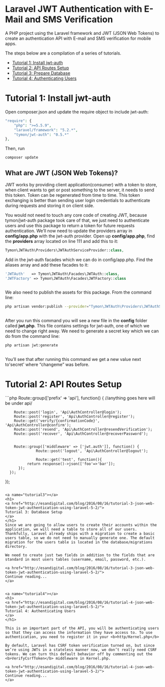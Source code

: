# Laravel JWT Authentication with E-Mail and SMS Verification
A PHP project using the Laravel framework and JWT (JSON Web Tokens) to create an authentication API with E-mail and SMS verification for mobile apps.

The steps below are a compilation of a series of tutorials.

<ul>  
  <li><a href="#tutorial1">Tutorial 1: Install jwt-auth</a></li>
  <li><a href="#tutorial2">Tutorial 2: API Routes Setup</a></li>
  <li><a href="#tutorial3">Tutorial 3: Prepare Database</a></li>
  <li><a href="#tutorial4">Tutorial 4: Authenticating Users</a></li>
</ul>

<a name="tutorial1"></a> 
<h1>Tutorial 1: Install jwt-auth</h1>

Open composer.json and update the require object to include jwt-auth: 
```php
"require": { 
    "php": ">=5.5.9", 
    "laravel/framework": "5.2.*", 
    "tymon/jwt-auth": "0.5.*" 
}, 
```
 
Then, run 
```bash
composer update 
```
 
 
<h2>What are JWT (JSON Web Tokens)?</h2>
 
JWT works by providing client application(consumer) with a token to store, when client wants to get or post something to the server, it needs to send this token. Token can be regenerated from time to time. This token exchanging is better than sending user login credentials to authenticate during requests and storing it on client side. 

You would not need to touch any core code of creating JWT, because tymon/jwt-auth package took care of that, we just need to authenticate users and use this package to return a token for future requests authentication. 
We’ll now need to update the providers array in <b>config/app.php</b> with the jwt-auth provider. Open up <b>config/app.php</b>, find the <b>providers</b> array located on line 111 and add this to it: 
 
```php
Tymon\JWTAuth\Providers\JWTAuthServiceProvider::class, 

```
Add in the jwt-auth facades which we can do in config/app.php. Find the aliases array and add these facades to it: 
 
```php
'JWTAuth'   => Tymon\JWTAuth\Facades\JWTAuth::class, 
'JWTFactory' => Tymon\JWTAuth\Facades\JWTFactory::class 
 
```
We also need to publish the assets for this package. From the command line: 
 
```bash
php artisan vendor:publish --provider="Tymon\JWTAuth\Providers\JWTAuthServiceProvider" 
 
```
 
After you run this command you will see a new file in the <b>config</b> folder called <b>jwt.php</b>. This file contains settings for jwt-auth, one of which we need to change right away. We need to generate a secret key which we can do from the command line: 
 
```bash
php artisan jwt:generate 
 
```

You’ll see that after running this command we get a new value next to'secret' where “changeme” was before. 
 

<a name="tutorial2"></a> 
<h1>Tutorial 2: API Routes Setup</h1>
```php
Route::group(['prefix' => 'api'], function() { 
     //anything goes here will be under api/ 
 
        Route::post('login', 'Api\AuthController@login'); 
        Route::post('register', 'Api\AuthController@register'); 
        Route::get('verify/{confirmationCode}', 'Api\AuthController@confirm'); 
        Route::post('resend', 'Api\AuthController@resendVerification'); 
        Route::post('recover', 'Api\AuthController@recoverPassword'); 
 
 
        Route::group(['middleware' => ['jwt.auth']], function() { 
                  Route::post('logout', 'Api\AuthController@logout'); 
 
                  Route::get('test', function(){ 
              return response()->json(['foo'=>'bar']); 
          }); 
      }); 
}); 
```

<a name="tutorial3"></a> 
<h1>
<a href="http://esandigital.com/blog/2016/08/16/tutorial-3-json-web-token-jwt-authentication-using-laravel-5-2/">
Tutorial 3: Database Setup
</a>
</h1>
Since we are going to allow users to create their accounts within the application, we will need a table to store all of our users. Thankfully, Laravel already ships with a migration to create a basic users table, so we do not need to manually generate one. The default migration for the users table is located in the database/migrations directory.

We need to create just two fields in addition to the fields that are standard in most users tables (username, email, password, etc.).

<a href="http://esandigital.com/blog/2016/08/16/tutorial-3-json-web-token-jwt-authentication-using-laravel-5-2/">
Continue reading...
</a>
 

<a name="tutorial4"></a> 
<h1>
<a href="http://esandigital.com/blog/2016/08/16/tutorial-4-json-web-token-jwt-authentication-using-laravel-5-2/">
Tutorial 4: Authenticating Users
</a>
</h1>

This is an important part of the API, you will be authenticating users so that they can access the information they have access to. To use authentication, you need to register it in your <b>http/Kernel.php</b>
 
By default, Laravel has CSRF token verification turned on, but since we’re using JWTs in a stateless manner now, we don’t really need CSRF tokens. We can turn this default behavior off by commenting out the <b>VerifyCsrfToken</b> middleware in Kernel.php. 

<a href="http://esandigital.com/blog/2016/08/16/tutorial-4-json-web-token-jwt-authentication-using-laravel-5-2/">
Continue reading...
</a>

